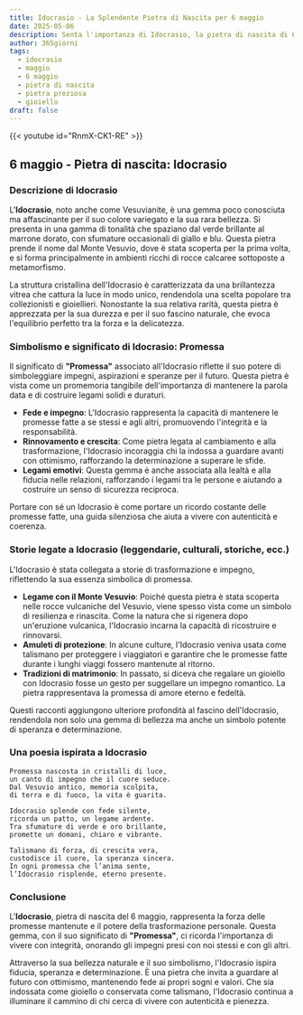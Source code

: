```yaml
---
title: Idocrasio - La Splendente Pietra di Nascita per 6 maggio
date: 2025-05-06
description: Senta l'importanza di Idocrasio, la pietra di nascita di 6 maggio che simboleggia Promessa. Lasci che la sua bellezza e il suo significato illuminino la sua giornata.
author: 365giorni
tags:
  - idocrasio
  - maggio
  - 6 maggio
  - pietra di nascita
  - pietra preziosa
  - gioiello
draft: false
---
```


{{< youtube id="RnmX-CK1-RE" >}}

## 6 maggio - Pietra di nascita: Idocrasio

### Descrizione di Idocrasio

L'**Idocrasio**, noto anche come Vesuvianite, è una gemma poco conosciuta ma affascinante per il suo colore variegato e la sua rara bellezza. Si presenta in una gamma di tonalità che spaziano dal verde brillante al marrone dorato, con sfumature occasionali di giallo e blu. Questa pietra prende il nome dal Monte Vesuvio, dove è stata scoperta per la prima volta, e si forma principalmente in ambienti ricchi di rocce calcaree sottoposte a metamorfismo.

La struttura cristallina dell'Idocrasio è caratterizzata da una brillantezza vitrea che cattura la luce in modo unico, rendendola una scelta popolare tra collezionisti e gioiellieri. Nonostante la sua relativa rarità, questa pietra è apprezzata per la sua durezza e per il suo fascino naturale, che evoca l'equilibrio perfetto tra la forza e la delicatezza.

### Simbolismo e significato di Idocrasio: Promessa

Il significato di **"Promessa"** associato all'Idocrasio riflette il suo potere di simboleggiare impegni, aspirazioni e speranze per il futuro. Questa pietra è vista come un promemoria tangibile dell'importanza di mantenere la parola data e di costruire legami solidi e duraturi.

- **Fede e impegno**: L'Idocrasio rappresenta la capacità di mantenere le promesse fatte a se stessi e agli altri, promuovendo l'integrità e la responsabilità.
- **Rinnovamento e crescita**: Come pietra legata al cambiamento e alla trasformazione, l'Idocrasio incoraggia chi la indossa a guardare avanti con ottimismo, rafforzando la determinazione a superare le sfide.
- **Legami emotivi**: Questa gemma è anche associata alla lealtà e alla fiducia nelle relazioni, rafforzando i legami tra le persone e aiutando a costruire un senso di sicurezza reciproca.

Portare con sé un Idocrasio è come portare un ricordo costante delle promesse fatte, una guida silenziosa che aiuta a vivere con autenticità e coerenza.

### Storie legate a Idocrasio (leggendarie, culturali, storiche, ecc.)

L'Idocrasio è stata collegata a storie di trasformazione e impegno, riflettendo la sua essenza simbolica di promessa.

- **Legame con il Monte Vesuvio**: Poiché questa pietra è stata scoperta nelle rocce vulcaniche del Vesuvio, viene spesso vista come un simbolo di resilienza e rinascita. Come la natura che si rigenera dopo un'eruzione vulcanica, l'Idocrasio incarna la capacità di ricostruire e rinnovarsi.
- **Amuleti di protezione**: In alcune culture, l'Idocrasio veniva usata come talismano per proteggere i viaggiatori e garantire che le promesse fatte durante i lunghi viaggi fossero mantenute al ritorno.
- **Tradizioni di matrimonio**: In passato, si diceva che regalare un gioiello con Idocrasio fosse un gesto per suggellare un impegno romantico. La pietra rappresentava la promessa di amore eterno e fedeltà.

Questi racconti aggiungono ulteriore profondità al fascino dell'Idocrasio, rendendola non solo una gemma di bellezza ma anche un simbolo potente di speranza e determinazione.

### Una poesia ispirata a Idocrasio

```
Promessa nascosta in cristalli di luce,  
un canto di impegno che il cuore seduce.  
Dal Vesuvio antico, memoria scolpita,  
di terra e di fuoco, la vita è guarita.

Idocrasio splende con fede silente,  
ricorda un patto, un legame ardente.  
Tra sfumature di verde e oro brillante,  
promette un domani, chiaro e vibrante.

Talismano di forza, di crescita vera,  
custodisce il cuore, la speranza sincera.  
In ogni promessa che l’anima sente,  
l’Idocrasio risplende, eterno presente.
```

### Conclusione

L'**Idocrasio**, pietra di nascita del 6 maggio, rappresenta la forza delle promesse mantenute e il potere della trasformazione personale. Questa gemma, con il suo significato di **"Promessa"**, ci ricorda l'importanza di vivere con integrità, onorando gli impegni presi con noi stessi e con gli altri.

Attraverso la sua bellezza naturale e il suo simbolismo, l'Idocrasio ispira fiducia, speranza e determinazione. È una pietra che invita a guardare al futuro con ottimismo, mantenendo fede ai propri sogni e valori. Che sia indossata come gioiello o conservata come talismano, l'Idocrasio continua a illuminare il cammino di chi cerca di vivere con autenticità e pienezza.